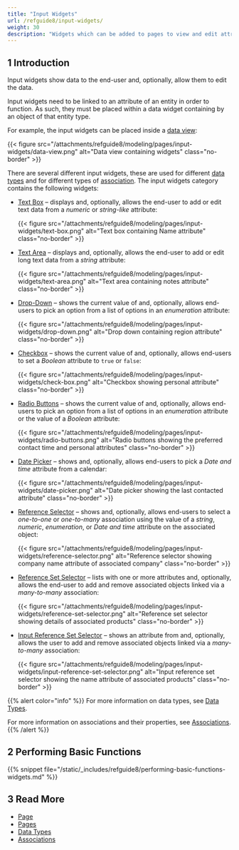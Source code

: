 ```yaml
---
title: "Input Widgets"
url: /refguide8/input-widgets/
weight: 30
description: "Widgets which can be added to pages to view and edit attributes of objects."
---
```


## 1 Introduction

Input widgets show data to the end-user and, optionally, allow them to edit the data.

Input widgets need to be linked to an attribute of an entity in order to function. As such, they must be placed within a data widget containing by an object of that entity type.

For example, the input widgets can be placed inside a [data view](/refguide8/data-view/):

{{< figure src="/attachments/refguide8/modeling/pages/input-widgets/data-view.png" alt="Data view containing widgets" class="no-border" >}}

There are several different input widgets, these are used for different [data types](/refguide8/data-types/) and for different types of [association](/refguide8/associations/). The input widgets category contains the following widgets:

* [Text Box](/refguide8/text-box/) – displays and, optionally, allows the end-user to add or edit text data from a *numeric* or *string-like* attribute:

    {{< figure src="/attachments/refguide8/modeling/pages/input-widgets/text-box.png" alt="Text box containing Name attribute" class="no-border" >}}

* [Text Area](/refguide8/text-area/) – displays and, optionally, allows the end-user to add or edit long text data from a *string* attribute:

    {{< figure src="/attachments/refguide8/modeling/pages/input-widgets/text-area.png" alt="Text area containing notes attribute" class="no-border" >}}

* [Drop-Down](/refguide8/drop-down/) – shows the current value of and, optionally, allows end-users to pick an option from a list of options in an *enumeration* attribute:

    {{< figure src="/attachments/refguide8/modeling/pages/input-widgets/drop-down.png" alt="Drop down containing region attribute" class="no-border" >}}

* [Checkbox](/refguide8/check-box/) – shows the current value of and, optionally, allows end-users to set a *Boolean* attribute to `true` or `false`:

    {{< figure src="/attachments/refguide8/modeling/pages/input-widgets/check-box.png" alt="Checkbox showing personal attribute" class="no-border" >}}

* [Radio Buttons](/refguide8/radio-buttons/) – shows the current value of and, optionally, allows end-users to pick an option from a list of options in an *enumeration* attribute or the value of a *Boolean* attribute:

    {{< figure src="/attachments/refguide8/modeling/pages/input-widgets/radio-buttons.png" alt="Radio buttons showing the preferred contact time and personal attributes" class="no-border" >}}

* [Date Picker](/refguide8/date-picker/) – shows and, optionally, allows end-users to pick a *Date and time* attribute from a calendar:

    {{< figure src="/attachments/refguide8/modeling/pages/input-widgets/date-picker.png" alt="Date picker showing the last contacted attribute" class="no-border" >}}

* [Reference Selector](/refguide8/reference-selector/) – shows and, optionally, allows end-users to select a *one-to-one* or *one-to-many* association using the value of a *string*, *numeric*, *enumeration*, or *Date and time* attribute on the associated object:

    {{< figure src="/attachments/refguide8/modeling/pages/input-widgets/reference-selector.png" alt="Reference selector showing company name attribute of associated company" class="no-border" >}}

* [Reference Set Selector](/refguide8/reference-set-selector/) – lists with one or more attributes and, optionally, allows the end-user to add and remove associated objects linked via a *many-to-many* association:

    {{< figure src="/attachments/refguide8/modeling/pages/input-widgets/reference-set-selector.png" alt="Reference set selector showing details of associated products" class="no-border" >}}

* [Input Reference Set Selector](/refguide8/input-reference-set-selector/) – shows an attribute from and, optionally, allows the user to add and remove associated objects linked via a *many-to-many* association:

    {{< figure src="/attachments/refguide8/modeling/pages/input-widgets/input-reference-set-selector.png" alt="Input reference set selector showing the name attribute of associated products" class="no-border" >}}

{{% alert color="info" %}}
For more information on data types, see [Data Types](/refguide8/data-types/).

For more information on associations and their properties, see [Associations](/refguide8/associations/).
{{% /alert %}}

## 2 Performing Basic Functions

{{% snippet file="/static/_includes/refguide8/performing-basic-functions-widgets.md" %}}

## 3 Read More

* [Page](/refguide8/page/)
* [Pages](/refguide8/pages/)
* [Data Types](/refguide8/data-types/)
* [Associations](/refguide8/associations/)
